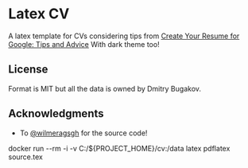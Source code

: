 # Latex CV

A latex template for CVs considering tips from [Create Your Resume for Google: Tips and Advice](https://www.youtube.com/watch?v=BYUy1yvjHxE) With dark theme too!

## License

Format is MIT but all the data is owned by Dmitry Bugakov.

## Acknowledgments

* To [@wilmeragsgh](https://github.com/wilmeragsgh) for the source code!


docker run --rm -i -v C:/${PROJECT_HOME}/cv:/data latex pdflatex source.tex
